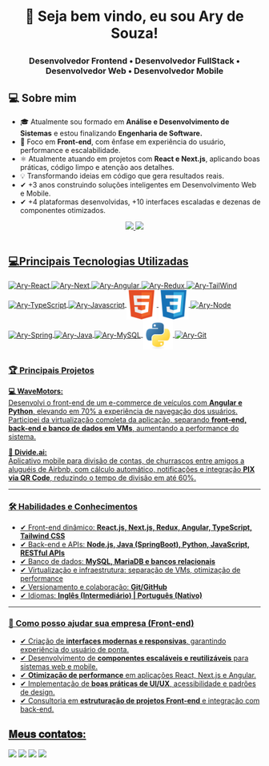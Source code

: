 <h1> <p align="center">
👋 Seja bem vindo, eu sou Ary de Souza!<br>
<p/> </h1>

<h3><p align="center">Desenvolvedor Frontend • Desenvolvedor FullStack • Desenvolvedor Web • Desenvolvedor Mobile
<p/></h3>
  
## 💻 Sobre mim<br>
- 🎓 Atualmente sou formado em **Análise e Desenvolvimento de Sistemas** e estou finalizando **Engenharia de Software.**
- 🎯 Foco em **Front-end**, com ênfase em experiência do usuário, performance e escalabilidade.
- ⚛️ Atualmente atuando em projetos com **React e Next.js**, aplicando boas práticas, código limpo e atenção aos detalhes.
- 💡 Transformando ideias em código que gera resultados reais.
- ✔ +3 anos construindo soluções inteligentes em Desenvolvimento Web e Mobile.  
- ✔ +4 plataformas desenvolvidas, +10 interfaces escaladas e dezenas de componentes otimizados.


<div align="center">
  <a href="https://github.com/arydesouza">
  <img height="190" src="https://github-readme-stats.vercel.app/api?username=arydesouza&show_icons=true&theme=highcontrast&include_all_commits=true&count_private=true"/>
  <img height="200" src="https://github-readme-stats.vercel.app/api/top-langs/?username=arydesouza&layout=compact&langs_count=7&theme=highcontrast"/>
</div>
<div style="display: inline_block"><br>


  
## 💻Principais Tecnologias Utilizadas
  
  <img align="center" alt="Ary-React" height="60" width="60" src="https://cdn.jsdelivr.net/gh/devicons/devicon@latest/icons/react/react-original.svg" />
  <img align="center" alt="Ary-Next" height="60" width="60" src="https://cdn.jsdelivr.net/gh/devicons/devicon@latest/icons/nextjs/nextjs-original.svg" />       
  <img align="center" alt="Ary-Angular" height="60" width="60" src="https://cdn.jsdelivr.net/gh/devicons/devicon@latest/icons/angular/angular-original.svg" />   
  <img align="center" alt="Ary-Redux" height="60" width="80" src="https://cdn.jsdelivr.net/gh/devicons/devicon@latest/icons/redux/redux-original.svg" />
  <img align="center" alt="Ary-TailWind" height="60" width="60" src="https://cdn.jsdelivr.net/gh/devicons/devicon@latest/icons/tailwindcss/tailwindcss-original.svg" />
  <img align="center" alt="Ary-TypeScript" height="60" width="80" src="https://cdn.jsdelivr.net/gh/devicons/devicon@latest/icons/typescript/typescript-original.svg" />  
  <img align="center" alt="Ary-Javascript" height="60" width="60" src="https://cdn.jsdelivr.net/gh/devicons/devicon@latest/icons/javascript/javascript-original.svg" />     
  <img align="center" alt="Ary-HTML" height="60" width="60" src="https://raw.githubusercontent.com/devicons/devicon/master/icons/html5/html5-original.svg">
  <img align="center" alt="Ary-CSS" height="60" width="60" src="https://raw.githubusercontent.com/devicons/devicon/master/icons/css3/css3-original.svg">
  <img align="center" alt="Ary-Node" height="60" width="60" src="https://cdn.jsdelivr.net/gh/devicons/devicon@latest/icons/nodejs/nodejs-original-wordmark.svg" />
  <img align="center" alt="Ary-Spring" height="60" width="60" src="https://cdn.jsdelivr.net/gh/devicons/devicon@latest/icons/spring/spring-original-wordmark.svg" />
  <img align="center" alt="Ary-Java" height="60" width="60" src="https://cdn.jsdelivr.net/gh/devicons/devicon@latest/icons/java/java-original-wordmark.svg" />
  <img align="center" alt="Ary-MySQL" height="60" width="60" src="https://cdn.jsdelivr.net/gh/devicons/devicon@latest/icons/mysql/mysql-original-wordmark.svg" />
  <img align="center" alt="Ary-Python" height="60" width="60" src="https://raw.githubusercontent.com/devicons/devicon/master/icons/python/python-original.svg">
  <img align="center" alt="Ary-Git" height="60" width="60" src="https://cdn.jsdelivr.net/gh/devicons/devicon@latest/icons/git/git-original.svg" />

<br>

##
  ### 🏆 Principais Projetos
**💻 WaveMotors:**  
Desenvolvi o front-end de um e-commerce de veículos com **Angular e Python**, elevando em 70% a experiência de navegação dos usuários. Participei da virtualização completa da aplicação, separando **front-end, back-end e banco de dados em VMs**, aumentando a performance do sistema.

**📱 Divide.ai:**  
Aplicativo mobile para divisão de contas, de churrascos entre amigos a aluguéis de Airbnb, com cálculo automático, notificações e integração **PIX via QR Code**, reduzindo o tempo de divisão em até 60%.

---

### 🛠 Habilidades e Conhecimentos
- ✔ Front-end dinâmico: **React.js, Next.js, Redux, Angular, TypeScript, Tailwind CSS**  
- ✔ Back-end e APIs: **Node.js, Java (SpringBoot), Python, JavaScript, RESTful APIs**  
- ✔ Banco de dados: **MySQL, MariaDB e bancos relacionais**  
- ✔ Virtualização e infraestrutura: separação de VMs, otimização de performance  
- ✔ Versionamento e colaboração: **Git/GitHub**  
- ✔ Idiomas: **Inglês (Intermediário) | Português (Nativo)**  

---

### 🤝 Como posso ajudar sua empresa (Front-end)
- ✔ Criação de **interfaces modernas e responsivas**, garantindo experiência do usuário de ponta. 
- ✔ Desenvolvimento de **componentes escaláveis e reutilizáveis** para sistemas web e mobile.  
- ✔ **Otimização de performance** em aplicações React, Next.js e Angular.  
- ✔ Implementação de **boas práticas de UI/UX**, acessibilidade e padrões de design.  
- ✔ Consultoria em **estruturação de projetos Front-end** e integração com back-end.
## 𝐌𝐞𝐮𝐬 𝐜𝐨𝐧𝐭𝐚𝐭𝐨𝐬:
  
  <a href="https://www.linkedin.com/in/ary-de-souza//" target="_blank"><img src="https://img.shields.io/badge/-LinkedIn-%230077B5?style=for-the-badge&logo=linkedin&logoColor=white" target="_blank"></a> 
  <a href="https://www.instagram.com/ar1ammm/" target="_blank"><img src="https://img.shields.io/badge/-Instagram-%23E4405F?style=for-the-badge&logo=instagram&logoColor=white" target="_blank"></a>
  <a href="https://discord.com/users/expertt#5596" target="_blank"><img src="https://img.shields.io/badge/Discord-7289DA?style=for-the-badge&logo=discord&logoColor=white" target="_blank"></a> 
  <a href="mailto:arineto10@hotmail.com"><img src="https://img.shields.io/badge/-Email-D14836?style=for-the-badge&logo=gmail&logoColor=white"></a>

